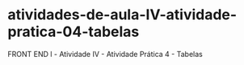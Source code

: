 # atividades-de-aula-IV-atividade-pratica-04-tabelas
FRONT END l - Atividade IV - Atividade Prática 4 - Tabelas
